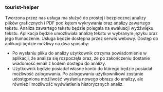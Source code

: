 ### tourist-helper
Tworzona przez nas usługa ma służyć do prostej i bezpiecznej analizy plików graficznych i PDF pod kątem wykrywania oraz analizy zawartego tekstu. Analiza zawartego tekstu będzie polegała na ewaluacji wydźwięku tekstu. Aplikacja będzie umożliwiała analizę tekstu w wybranym języku oraz jego tłumaczenie. Usługa będzie dostępna przez serwis webowy. Dostęp do aplikacji będzie możliwy na dwa sposoby:

- Po wysłaniu pliku do analizy użytkownik otrzyma powiadomienie w aplikacji, że analiza się rozpoczęła oraz, że po zakończeniu dostanie wiadomość email z kodem dostępu do analizy.
- Użytkownik będzie posiadał własne konto do którego będzie posiadał możliwość zalogowania. Po zalogowaniu użytkownikowi zostanie udostępniona możliwość wysłania nowego obrazu do analizy, ale również i możliwość wyświetlenia historycznych analiz.
